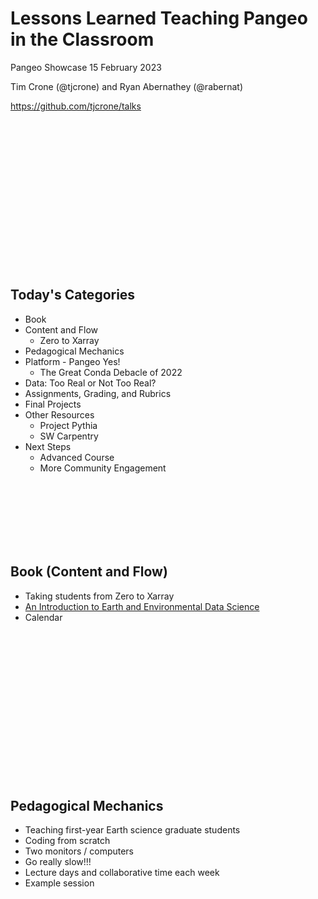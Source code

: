# Lessons Learned Teaching Pangeo in the Classroom

Pangeo Showcase 15 February 2023

Tim Crone (@tjcrone) and Ryan Abernathey (@rabernat)

https://github.com/tjcrone/talks


<br/><br/> <br/><br/> <br/><br/> <br/><br/> <br/><br/> <br/><br/> <br/><br/>
## Today's Categories

 - Book
 - Content and Flow
   - Zero to Xarray
 - Pedagogical Mechanics
 - Platform - Pangeo Yes!
   - The Great Conda Debacle of 2022
 - Data: Too Real or Not Too Real?
 - Assignments, Grading, and Rubrics
 - Final Projects
 - Other Resources
   - Project Pythia
   - SW Carpentry
 - Next Steps
   - Advanced Course
   - More Community Engagement


<br/><br/> <br/><br/> <br/><br/>
## Book (Content and Flow)
 - Taking students from Zero to Xarray
 - [An Introduction to Earth and Environmental Data Science](https://earth-env-data-science.github.io/intro.html)
 - Calendar


<br/><br/> <br/><br/> <br/><br/> <br/><br/> <br/><br/> <br/><br/> <br/><br/>
## Pedagogical Mechanics

 - Teaching first-year Earth science graduate students
 - Coding from scratch
 - Two monitors / computers
 - Go really slow!!!
 - Lecture days and collaborative time each week
 - Example session

















